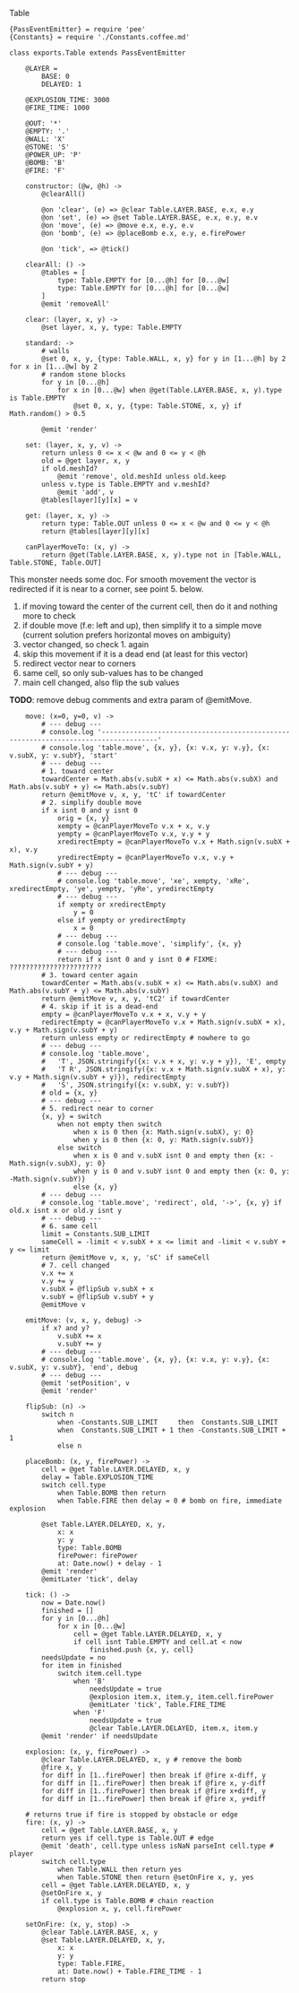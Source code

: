Table

	{PassEventEmitter} = require 'pee'
	{Constants} = require './Constants.coffee.md'

	class exports.Table extends PassEventEmitter

		@LAYER =
			BASE: 0
			DELAYED: 1

		@EXPLOSION_TIME: 3000
		@FIRE_TIME: 1000

		@OUT: '*'
		@EMPTY: '.'
		@WALL: 'X'
		@STONE: 'S'
		@POWER_UP: 'P'
		@BOMB: 'B'
		@FIRE: 'F'

		constructor: (@w, @h) ->
			@clearAll()

			@on 'clear', (e) => @clear Table.LAYER.BASE, e.x, e.y
			@on 'set', (e) => @set Table.LAYER.BASE, e.x, e.y, e.v
			@on 'move', (e) => @move e.x, e.y, e.v
			@on 'bomb', (e) => @placeBomb e.x, e.y, e.firePower

			@on 'tick', => @tick()

		clearAll: () ->
			@tables = [
				type: Table.EMPTY for [0...@h] for [0...@w]
				type: Table.EMPTY for [0...@h] for [0...@w]
			]
			@emit 'removeAll'

		clear: (layer, x, y) ->
			@set layer, x, y, type: Table.EMPTY

		standard: ->
			# walls
			@set 0, x, y, {type: Table.WALL, x, y} for y in [1...@h] by 2 for x in [1...@w] by 2
			# random stone blocks
			for y in [0...@h]
				for x in [0...@w] when @get(Table.LAYER.BASE, x, y).type is Table.EMPTY
					@set 0, x, y, {type: Table.STONE, x, y} if Math.random() > 0.5

			@emit 'render'

		set: (layer, x, y, v) ->
			return unless 0 <= x < @w and 0 <= y < @h
			old = @get layer, x, y
			if old.meshId?
				@emit 'remove', old.meshId unless old.keep
			unless v.type is Table.EMPTY and v.meshId?
				@emit 'add', v
			@tables[layer][y][x] = v

		get: (layer, x, y) ->
			return type: Table.OUT unless 0 <= x < @w and 0 <= y < @h
			return @tables[layer][y][x]

		canPlayerMoveTo: (x, y) ->
			return @get(Table.LAYER.BASE, x, y).type not in [Table.WALL, Table.STONE, Table.OUT]

This monster needs some doc. For smooth movement the vector is redirected if it is near to a corner, see point 5. below.

1. if moving toward the center of the current cell, then do it and nothing more to check
2. if double move (f.e: left and up), then simplify it to a simple move (current solution prefers horizontal moves on ambiguity)
3. vector changed, so check 1. again
4. skip this movement if it is a dead end (at least for this vector)
5. redirect vector near to corners
6. same cell, so only sub-values has to be changed
7. main cell changed, also flip the sub values

**TODO**: remove debug comments and extra param of @emitMove.

		move: (x=0, y=0, v) ->
			# --- debug ---
			# console.log '------------------------------------------------------------------------------------'
			# console.log 'table.move', {x, y}, {x: v.x, y: v.y}, {x: v.subX, y: v.subY}, 'start'
			# --- debug ---
			# 1. toward center
			towardCenter = Math.abs(v.subX + x) <= Math.abs(v.subX) and Math.abs(v.subY + y) <= Math.abs(v.subY)
			return @emitMove v, x, y, 'tC' if towardCenter
			# 2. simplify double move
			if x isnt 0 and y isnt 0
				orig = {x, y}
				xempty = @canPlayerMoveTo v.x + x, v.y
				yempty = @canPlayerMoveTo v.x, v.y + y
				xredirectEmpty = @canPlayerMoveTo v.x + Math.sign(v.subX + x), v.y
				yredirectEmpty = @canPlayerMoveTo v.x, v.y + Math.sign(v.subY + y)
				# --- debug ---
				# console.log 'table.move', 'xe', xempty, 'xRe', xredirectEmpty, 'ye', yempty, 'yRe', yredirectEmpty
				# --- debug ---
				if xempty or xredirectEmpty
					y = 0
				else if yempty or yredirectEmpty
					x = 0
				# --- debug ---
				# console.log 'table.move', 'simplify', {x, y}
				# --- debug ---
				return if x isnt 0 and y isnt 0 # FIXME: ???????????????????????
			# 3. toward center again
			towardCenter = Math.abs(v.subX + x) <= Math.abs(v.subX) and Math.abs(v.subY + y) <= Math.abs(v.subY)
			return @emitMove v, x, y, 'tC2' if towardCenter
			# 4. skip if it is a dead-end
			empty = @canPlayerMoveTo v.x + x, v.y + y
			redirectEmpty = @canPlayerMoveTo v.x + Math.sign(v.subX + x), v.y + Math.sign(v.subY + y)
			return unless empty or redirectEmpty # nowhere to go
			# --- debug ---
			# console.log 'table.move',
			# 	'T', JSON.stringify({x: v.x + x, y: v.y + y}), 'E', empty
			# 	'T R', JSON.stringify({x: v.x + Math.sign(v.subX + x), y: v.y + Math.sign(v.subY + y)}), redirectEmpty
			# 	'S', JSON.stringify({x: v.subX, y: v.subY})
			# old = {x, y}
			# --- debug ---
			# 5. redirect near to corner
			{x, y} = switch
				when not empty then switch
					when x is 0 then {x: Math.sign(v.subX), y: 0}
					when y is 0 then {x: 0, y: Math.sign(v.subY)}
				else switch
					when x is 0 and v.subX isnt 0 and empty then {x: -Math.sign(v.subX), y: 0}
					when y is 0 and v.subY isnt 0 and empty then {x: 0, y: -Math.sign(v.subY)}
					else {x, y}
			# --- debug ---
			# console.log 'table.move', 'redirect', old, '->', {x, y} if old.x isnt x or old.y isnt y
			# --- debug ---
			# 6. same cell
			limit = Constants.SUB_LIMIT
			sameCell = -limit < v.subX + x <= limit and -limit < v.subY + y <= limit
			return @emitMove v, x, y, 'sC' if sameCell
			# 7. cell changed
			v.x += x
			v.y += y
			v.subX = @flipSub v.subX + x
			v.subY = @flipSub v.subY + y
			@emitMove v

		emitMove: (v, x, y, debug) ->
			if x? and y?
				v.subX += x
				v.subY += y
			# --- debug ---
			# console.log 'table.move', {x, y}, {x: v.x, y: v.y}, {x: v.subX, y: v.subY}, 'end', debug
			# --- debug ---
			@emit 'setPosition', v
			@emit 'render'

		flipSub: (n) ->
			switch n
		    	when -Constants.SUB_LIMIT     then  Constants.SUB_LIMIT
		    	when  Constants.SUB_LIMIT + 1 then -Constants.SUB_LIMIT + 1
		    	else n

		placeBomb: (x, y, firePower) ->
			cell = @get Table.LAYER.DELAYED, x, y
			delay = Table.EXPLOSION_TIME
			switch cell.type
				when Table.BOMB then return
				when Table.FIRE then delay = 0 # bomb on fire, immediate explosion

			@set Table.LAYER.DELAYED, x, y,
				x: x
				y: y
				type: Table.BOMB
				firePower: firePower
				at: Date.now() + delay - 1
			@emit 'render'
			@emitLater 'tick', delay

		tick: () ->
			now = Date.now()
			finished = []
			for y in [0...@h]
				for x in [0...@w]
					cell = @get Table.LAYER.DELAYED, x, y
					if cell isnt Table.EMPTY and cell.at < now
						finished.push {x, y, cell}
			needsUpdate = no
			for item in finished
				switch item.cell.type
					when 'B'
						needsUpdate = true
						@explosion item.x, item.y, item.cell.firePower
						@emitLater 'tick', Table.FIRE_TIME
					when 'F'
						needsUpdate = true
						@clear Table.LAYER.DELAYED, item.x, item.y
			@emit 'render' if needsUpdate

		explosion: (x, y, firePower) ->
			@clear Table.LAYER.DELAYED, x, y # remove the bomb
			@fire x, y
			for diff in [1..firePower] then break if @fire x-diff, y
			for diff in [1..firePower] then break if @fire x, y-diff
			for diff in [1..firePower] then break if @fire x+diff, y
			for diff in [1..firePower] then break if @fire x, y+diff

		# returns true if fire is stopped by obstacle or edge
		fire: (x, y) ->
			cell = @get Table.LAYER.BASE, x, y
			return yes if cell.type is Table.OUT # edge
			@emit 'death', cell.type unless isNaN parseInt cell.type # player
			switch cell.type
				when Table.WALL then return yes
				when Table.STONE then return @setOnFire x, y, yes
			cell = @get Table.LAYER.DELAYED, x, y
			@setOnFire x, y
			if cell.type is Table.BOMB # chain reaction
				@explosion x, y, cell.firePower

		setOnFire: (x, y, stop) ->
			@clear Table.LAYER.BASE, x, y
			@set Table.LAYER.DELAYED, x, y,
				x: x
				y: y
				type: Table.FIRE,
				at: Date.now() + Table.FIRE_TIME - 1
			return stop
